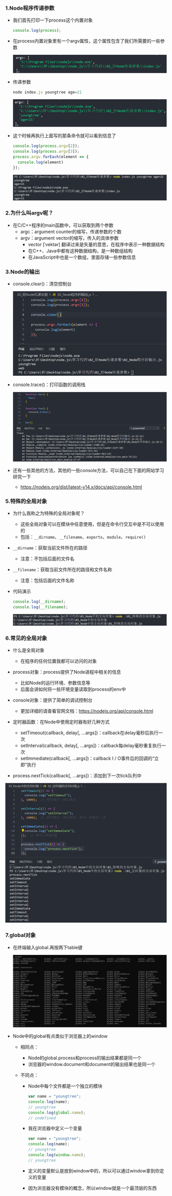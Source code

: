 ### 1.Node程序传递参数

- 我们首先打印一下process这个内置对象

  ```js
  console.log(process);
  ```

- 在process内置对象里有一个argv属性，这个属性包含了我们所需要的一些参数

  ![image-20210207130254636](images/image-20210207130254636.png)

- 传递参数

  ```js
  node index.js youngtree age=21
  ```

  ![image-20210207130640279](images/image-20210207130640279.png)

- 这个时候再执行上面写的那条命令就可以看到信息了

  ```js
  console.log(process.argv[2]);
  console.log(process.argv[3]);
  process.argv.forEach(element => {
    console.log(element)
  });
  ```

  ![image-20210207130929507](images/image-20210207130929507.png)

### 2.为什么叫argv呢？

- 在C/C++程序的main函数中，可以获取到两个参数
  - argc：argument counter的缩写，传递参数的个数
  - argv：argument vector的缩写，传入的具体参数
    - vector [ˈvektər] 翻译过来是矢量的意思，在程序中表示一种数据结构
    - 在C++、Java中都有这种数据结构，是一种数组结构
    - 在JavaScript中也是一个数组，里面存储一些参数信息

### 3.Node的输出

- console.clear()：清空控制台

  ![image-20210207132122575](images/image-20210207132122575.png)

- console.trace()：打印函数的调用栈

  ![image-20210207132757690](images/image-20210207132757690.png)

- 还有一些其他的方法，其他的一些console方法，可以自己在下面的网站学习研究一下
  
  - https://nodejs.org/dist/latest-v14.x/docs/api/console.html

### 5.特殊的全局对象

- 为什么我称之为特殊的全局对象呢？
  - 这些全局对象可以在模块中任意使用，但是在命令行交互中是不可以使用的
  - 包括：`__dirname`、`__filename`、`exports`、`module`、`require()`
- `__dirname`：获取当前文件所在的路径
  
  - 注意：不包括后面的文件名
- `__filename`：获取当前文件所在的路径和文件名称
  
  - 注意：包括后面的文件名称
  
- 代码演示

  ```js
  console.log(__dirname);
  console.log(__filename);
  ```

  ![image-20210207134021300](images/image-20210207134021300.png)

### 6.常见的全局对象

- 什么是全局对象
  - 在程序的任何位置我都可以访问的对象
- process对象：process提供了Node进程中相关的信息
  - 比如Node的运行环境、参数信息等
  - 后面会讲如何将一些环境变量读取到process的env中
- console对象：提供了简单的调试控制台
  - 更加详细的请查看官网文档：https://nodejs.org/api/console.html

- 定时器函数：在Node中使用定时器有好几种方式
  - setTimeout(callback, delay[, ...args])：callback在delay毫秒后执行一次
  - setInterval(callback, delay[, ...args])：callback每delay毫秒重复执行一次
  - setImmediate(callback[, ...args])：callback I / O事件后的回调的“立即”执行 

- process.nextTick(callback[, ...args])：添加到下一次tick队列中

![image-20210207150127204](images/image-20210207150127204.png)

### 7.global对象

- 在终端输入global.再按两下table键

  ![image-20210207182438520](images/image-20210207182438520.png)

- Node中的global有点类似于浏览器上的window

  - 相同点：

    - Node的global.process和process的输出结果都是同一个
    - 浏览器的window.document和document的输出结果也是同一个

  - 不同点：

    - Node中每个文件都是一个独立的模块

      ```js
      var name = "youngtree";
      console.log(name);
      // youngtree
      console.log(global.name);
      // undefined
      ```

    - 我在浏览器中定义一个变量

      ```js
      var name = "youngtree";
      console.log(name);
      // youngtree
      console.log(window.name);
      // youngtree
      ```

    - 定义的变量默认是放到window中的，所以可以通过window拿到你定义的变量

    - 因为浏览器没有模块的概念，所以window就是一个最顶层的东西